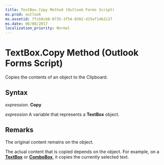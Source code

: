 ```yaml
---
title: TextBox.Copy Method (Outlook Forms Script)
ms.prod: outlook
ms.assetid: ffcb9cb8-0735-3f54-8302-d15ef14b2c27
ms.date: 06/08/2017
localization_priority: Normal
---
```



# TextBox.Copy Method (Outlook Forms Script)

Copies the contents of an object to the Clipboard.


## Syntax

 _expression_. **Copy**

_expression_ A variable that represents a  **TextBox** object.


## Remarks

The original content remains on the object.

The actual content that is copied depends on the object. For example, on a  **[TextBox](Outlook.textbox.md)** or **[ComboBox](Outlook.combobox.md)**, it copies the currently selected text.


